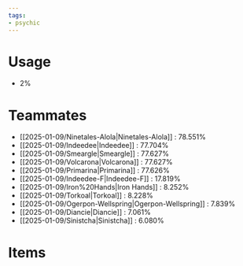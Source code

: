 ```yaml
---
tags:
- psychic
---
```

# Usage
- 2%
# Teammates
- [[2025-01-09/Ninetales-Alola|Ninetales-Alola]] : 78.551%
- [[2025-01-09/Indeedee|Indeedee]] : 77.704%
- [[2025-01-09/Smeargle|Smeargle]] : 77.627%
- [[2025-01-09/Volcarona|Volcarona]] : 77.627%
- [[2025-01-09/Primarina|Primarina]] : 77.626%
- [[2025-01-09/Indeedee-F|Indeedee-F]] : 17.819%
- [[2025-01-09/Iron%20Hands|Iron Hands]] : 8.252%
- [[2025-01-09/Torkoal|Torkoal]] : 8.228%
- [[2025-01-09/Ogerpon-Wellspring|Ogerpon-Wellspring]] : 7.839%
- [[2025-01-09/Diancie|Diancie]] : 7.061%
- [[2025-01-09/Sinistcha|Sinistcha]] : 6.080%
# Items